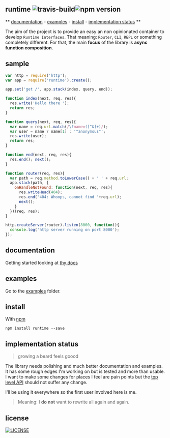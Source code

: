 ## runtime ![travis-build][travis-build]![npm version][npm-version]

**
[documentation](./docs/README.md) -
[examples](#examples) -
[install](#install) -
[implementation status](#implementation-status)
**

The aim of the project is to provide an easy an non opinionated container to develop `Runtime Interfaces`. That meaning: `Router`, `CLI`, `REPL` or something completely different. For that, the main **focus** of the library is **async function composition**.

## sample

```js
var http = require('http');
var app = require('runtime').create();

app.set('get /', app.stack(index, query, end));

function index(next, req, res){
  res.write('Hello there ');
  return res;
}

function query(next, req, res){
  var name = req.url.match(/\?name=([^&]+)/);
  var user = name ? name[1] : '"anonymous"';
  res.write(user);
  return res;
}

function end(next, req, res){
  res.end(); next();
}

function router(req, res){
  var path = req.method.toLowerCase() + ' ' + req.url;
  app.stack(path, {
    onHandleNotFound: function(next, req, res){
      res.writeHead(404);
      res.end('404: Whoops, cannot find '+req.url);
      next();
    }
  })(req, res);
}

http.createServer(router).listen(8000, function(){
  console.log('http server running on port 8000');
});
```

## documentation

Getting started looking at [thy docs](./docs)

## examples

Go to the [examples](./examples) folder.

## install

With [npm][x-npm]

    npm install runtime --save

## implementation status
> growing a beard feels goood

The library needs polishing and much better documentation and examples. It has some rough edges I'm working on but is tested and more than usable. I want to make some changes for places I feel are pain points but the [top level API](docs/api/top-level.md) should not suffer any change.

I'll be using it everywhere so the first user involved here is me.

> Meaning: I **do not** want to rewrite all again and again.

## license
[<img alt="LICENSE" src="http://img.shields.io/npm/l/gulp-runtime.svg?style=flat-square"/>](http://opensource.org/licenses/MIT)

[x-npm]: http://npmjs.org
[npm-version]: http://img.shields.io/npm/v/runtime.svg?style=flat-square
[travis-build]: http://img.shields.io/travis/stringparser/runtime/1.0.svg?style=flat-square
